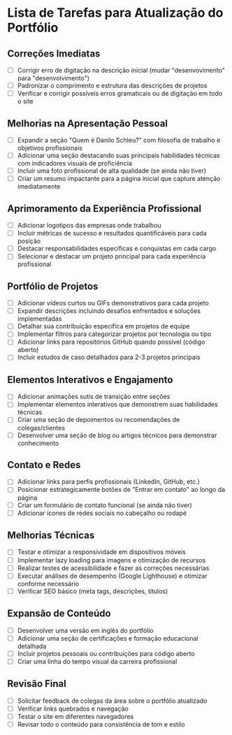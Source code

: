 # Lista de Tarefas para Atualização do Portfólio

## Correções Imediatas
- [ ] Corrigir erro de digitação na descrição inicial (mudar "desenvovimento" para "desenvolvimento")
- [ ] Padronizar o comprimento e estrutura das descrições de projetos
- [ ] Verificar e corrigir possíveis erros gramaticais ou de digitação em todo o site

## Melhorias na Apresentação Pessoal
- [ ] Expandir a seção "Quem é Danilo Schleu?" com filosofia de trabalho e objetivos profissionais
- [ ] Adicionar uma seção destacando suas principais habilidades técnicas com indicadores visuais de proficiência
- [ ] Incluir uma foto profissional de alta qualidade (se ainda não tiver)
- [ ] Criar um resumo impactante para a página inicial que capture atenção imediatamente

## Aprimoramento da Experiência Profissional
- [ ] Adicionar logotipos das empresas onde trabalhou
- [ ] Incluir métricas de sucesso e resultados quantificáveis para cada posição
- [ ] Destacar responsabilidades específicas e conquistas em cada cargo
- [ ] Selecionar e destacar um projeto principal para cada experiência profissional

## Portfólio de Projetos
- [ ] Adicionar vídeos curtos ou GIFs demonstrativos para cada projeto
- [ ] Expandir descrições incluindo desafios enfrentados e soluções implementadas
- [ ] Detalhar sua contribuição específica em projetos de equipe
- [ ] Implementar filtros para categorizar projetos por tecnologia ou tipo
- [ ] Adicionar links para repositórios GitHub quando possível (código aberto)
- [ ] Incluir estudos de caso detalhados para 2-3 projetos principais

## Elementos Interativos e Engajamento
- [ ] Adicionar animações sutis de transição entre seções
- [ ] Implementar elementos interativos que demonstrem suas habilidades técnicas
- [ ] Criar uma seção de depoimentos ou recomendações de colegas/clientes
- [ ] Desenvolver uma seção de blog ou artigos técnicos para demonstrar conhecimento

## Contato e Redes
- [ ] Adicionar links para perfis profissionais (LinkedIn, GitHub, etc.)
- [ ] Posicionar estrategicamente botões de "Entrar em contato" ao longo da página
- [ ] Criar um formulário de contato funcional (se ainda não tiver)
- [ ] Adicionar ícones de redes sociais no cabeçalho ou rodapé

## Melhorias Técnicas
- [ ] Testar e otimizar a responsividade em dispositivos móveis
- [ ] Implementar lazy loading para imagens e otimização de recursos
- [ ] Realizar testes de acessibilidade e fazer as correções necessárias
- [ ] Executar análises de desempenho (Google Lighthouse) e otimizar conforme necessário
- [ ] Verificar SEO básico (meta tags, descrições, títulos)

## Expansão de Conteúdo
- [ ] Desenvolver uma versão em inglês do portfólio
- [ ] Adicionar uma seção de certificações e formação educacional detalhada
- [ ] Incluir projetos pessoais ou contribuições para código aberto
- [ ] Criar uma linha do tempo visual da carreira profissional

## Revisão Final
- [ ] Solicitar feedback de colegas da área sobre o portfólio atualizado
- [ ] Verificar links quebrados e navegação
- [ ] Testar o site em diferentes navegadores
- [ ] Revisar todo o conteúdo para consistência de tom e estilo
